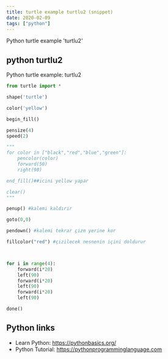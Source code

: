 ```yaml
---
title: turtle example turtlu2 (snippet)
date: 2020-02-09
tags: ["python"]
---
```

Python turtle example 'turtlu2'


## python turtlu2

Python turtle example: turtlu2

```python
from turtle import *

shape('turtle')

color('yellow')

begin_fill()

pensize(4)
speed(2)

"""
for color in ["black","red","blue","green"]:
    pencolor(color)
    forward(50)
    right(90)

end_fill()##icini yellow yapar

clear()
"""

penup() #kalemi kaldırır

goto(0,0)

pendown() #kalemi tekrar çizm yerine kor

fillcolor("red") #çizilecek nesnenin içini doldurur



for i in range(4):
    forward(i*20)
    left(90)
    forward(i*20)
    left(90)
    forward(i*20)
    left(90)

done()


```

## Python links

- Learn Python: https://pythonbasics.org/
- Python Tutorial: https://pythonprogramminglanguage.com
